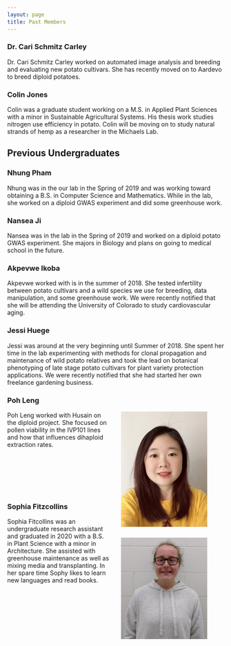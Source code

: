 ```yaml
---
layout: page
title: Past Members
---
```


### Dr. Cari Schmitz Carley

Dr. Cari Schmitz Carley worked on automated image analysis and breeding and evaluating new potato cultivars. She has recently moved on to Aardevo to breed diploid potatoes.

### Colin Jones

Colin was a graduate student working on a M.S. in Applied Plant Sciences with a minor in Sustainable Agricultural Systems. His thesis work studies nitrogen use efficiency in potato. Colin will be moving on to study natural strands of hemp as a researcher in the Michaels Lab.

## Previous Undergraduates

### Nhung Pham

Nhung was in the our lab in the Spring of 2019 and was working toward obtaining a B.S. in Computer Science and Mathematics.  While in the lab, she worked on a diploid GWAS experiment and did some greenhouse work.

### Nansea Ji

Nansea was in the lab in the Spring of 2019 and worked on a diploid potato GWAS experiment. She majors in Biology and plans on going to medical school in the future.

### Akpevwe Ikoba

Akpevwe worked with is in the summer of 2018.  She tested infertility between potato cultivars and a wild species we use for breeding, data manipulation, and some greenhouse work.  We were recently notified that she will be attending the University of Colorado to study cardiovascular aging.

### Jessi Huege

Jessi was around at the very beginning until Summer of 2018.  She spent her time in the lab experimenting with methods for clonal propagation and maintenance of wild potato relatives and took the lead on botanical phenotyping of late stage potato cultivars for plant variety protection applications.  We were recently notified that she had started her own freelance gardening business.

### Poh Leng
<p align="justify">

<figure>
<div style="float: right; padding-left: 25px; padding-bottom: 25px">
	<img src="/img/poh.jpg" width="200" alt="" align="left">
</div>
</figure>

Poh Leng worked with Husain on the diploid project. She focused on pollen viability in the IVP101 lines and how that influences dihaploid extraction rates.
 <br/>
 <br/>
 <br/>
 <br/>
 <br/>
 <br/>
 <br/>
 


### Sophia Fitzcollins

<p align="justify">

<figure>
<div style="float: right; padding-left: 25px; padding-bottom: 25px">
	<img src="/img/sophy.jpg" width="200" alt="" align="right">
</div>
</figure>


Sophia Fitcollins was an undergraduate research assistant and graduated in 2020 with a B.S. in Plant Science with a minor in Architecture.  She assisted with greenhouse maintenance as well as mixing media and transplanting.  In her spare time Sophy likes to learn new languages and read books.</p>
 <br/>
 <br/>
 <br/>
 <br/>
 <br/>
 <br/>
 <br/>